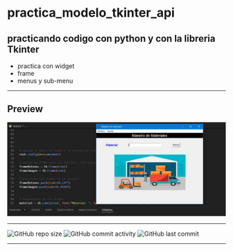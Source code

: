 # practica_modelo_tkinter_api
## practicando codigo con python y con la libreria Tkinter

- practica con widget
- frame
- menus y sub-menu

----
## Preview

![captura](https://github.com/eliasescalante/practica_modelo_tkinter_api/blob/main/Capture.JPG)

----

![GitHub repo size](https://img.shields.io/github/repo-size/eliasescalante/practica_modelo_tkinter_api
)
![GitHub commit activity](https://img.shields.io/github/commit-activity/m/eliasescalante/practica_modelo_tkinter_api
)
![GitHub last commit](https://img.shields.io/github/last-commit/eliasescalante/practica_modelo_tkinter_api
)

----
